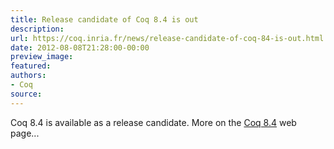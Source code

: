 ```yaml
---
title: Release candidate of Coq 8.4 is out
description:
url: https://coq.inria.fr/news/release-candidate-of-coq-84-is-out.html
date: 2012-08-08T21:28:00-00:00
preview_image:
featured:
authors:
- Coq
source:
---
```



<p>Coq 8.4 is available as a release candidate. More on the <a href="https://coq.inria.fr/coq-84">Coq 8.4</a> web page...</p>

 

